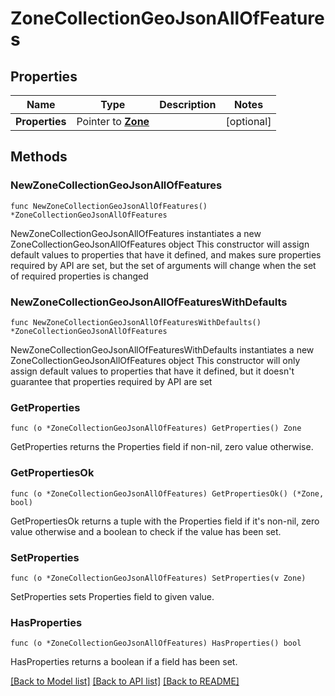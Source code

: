# ZoneCollectionGeoJsonAllOfFeatures

## Properties

Name | Type | Description | Notes
------------ | ------------- | ------------- | -------------
**Properties** | Pointer to [**Zone**](Zone.md) |  | [optional] 

## Methods

### NewZoneCollectionGeoJsonAllOfFeatures

`func NewZoneCollectionGeoJsonAllOfFeatures() *ZoneCollectionGeoJsonAllOfFeatures`

NewZoneCollectionGeoJsonAllOfFeatures instantiates a new ZoneCollectionGeoJsonAllOfFeatures object
This constructor will assign default values to properties that have it defined,
and makes sure properties required by API are set, but the set of arguments
will change when the set of required properties is changed

### NewZoneCollectionGeoJsonAllOfFeaturesWithDefaults

`func NewZoneCollectionGeoJsonAllOfFeaturesWithDefaults() *ZoneCollectionGeoJsonAllOfFeatures`

NewZoneCollectionGeoJsonAllOfFeaturesWithDefaults instantiates a new ZoneCollectionGeoJsonAllOfFeatures object
This constructor will only assign default values to properties that have it defined,
but it doesn't guarantee that properties required by API are set

### GetProperties

`func (o *ZoneCollectionGeoJsonAllOfFeatures) GetProperties() Zone`

GetProperties returns the Properties field if non-nil, zero value otherwise.

### GetPropertiesOk

`func (o *ZoneCollectionGeoJsonAllOfFeatures) GetPropertiesOk() (*Zone, bool)`

GetPropertiesOk returns a tuple with the Properties field if it's non-nil, zero value otherwise
and a boolean to check if the value has been set.

### SetProperties

`func (o *ZoneCollectionGeoJsonAllOfFeatures) SetProperties(v Zone)`

SetProperties sets Properties field to given value.

### HasProperties

`func (o *ZoneCollectionGeoJsonAllOfFeatures) HasProperties() bool`

HasProperties returns a boolean if a field has been set.


[[Back to Model list]](../README.md#documentation-for-models) [[Back to API list]](../README.md#documentation-for-api-endpoints) [[Back to README]](../README.md)


